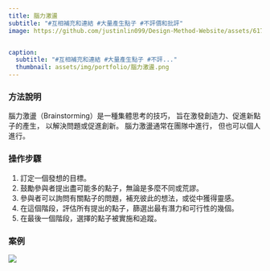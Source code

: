 ```yaml
---
title: 腦力激盪
subtitle: "#互相補充和連結 #大量產生點子 #不評價和批評"
image: https://github.com/justinlin099/Design-Method-Website/assets/61717681/0a88e9a2-8677-40cd-a6a0-d01d4b8da9ad


caption:
  subtitle: "#互相補充和連結 #大量產生點子 #不評..."
  thumbnail: assets/img/portfolio/腦力激盪.png
---
```

### 方法說明
腦力激盪（Brainstorming）是一種集體思考的技巧，
旨在激發創造力、促進新點子的產生，
以解決問題或促進創新。
腦力激盪通常在團隊中進行，
但也可以個人進行。

### 操作步驟
1. 訂定一個發想的目標。
2. 鼓勵參與者提出盡可能多的點子，無論是多麼不同或荒謬。
3. 參與者可以詢問有關點子的問題，補充彼此的想法，或從中獲得靈感。
4. 在這個階段，評估所有提出的點子，篩選出最有潛力和可行性的幾個。
5. 在最後一個階段，選擇的點子被實施和追蹤。

### 案例
<a href="https://github.com/justinlin099/Design-Method-Website/assets/61717681/7ebc2830-9796-4bc3-bdda-6b811af50194"><img src="https://github.com/justinlin099/Design-Method-Website/assets/61717681/7ebc2830-9796-4bc3-bdda-6b811af50194"  style="max-width:100%; height:auto;"></a>

